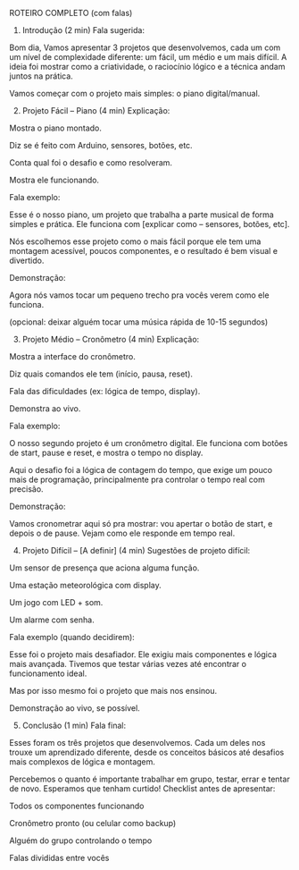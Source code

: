 ROTEIRO COMPLETO (com falas)
 1. Introdução (2 min)
Fala sugerida:

Bom dia, Vamos apresentar 3 projetos que desenvolvemos, cada um com um nível de complexidade diferente: um fácil, um médio e um mais difícil.
 A ideia foi mostrar como a criatividade, o raciocínio lógico e a técnica andam juntos na prática.

Vamos começar com o projeto mais simples: o piano digital/manual.

2. Projeto Fácil – Piano (4 min)
Explicação:

Mostra o piano montado.

Diz se é feito com Arduino, sensores, botões, etc.

Conta qual foi o desafio e como resolveram.

Mostra ele funcionando.

Fala exemplo:

Esse é o nosso piano, um projeto que trabalha a parte musical de forma simples e prática. Ele funciona com [explicar como – sensores, botões, etc].

Nós escolhemos esse projeto como o mais fácil porque ele tem uma montagem acessível, poucos componentes, e o resultado é bem visual e divertido.

Demonstração:

Agora nós vamos tocar um pequeno trecho pra vocês verem como ele funciona.

(opcional: deixar alguém tocar uma música rápida de 10-15 segundos)

3. Projeto Médio – Cronômetro (4 min)
Explicação:

Mostra a interface do cronômetro.

Diz quais comandos ele tem (início, pausa, reset).

Fala das dificuldades (ex: lógica de tempo, display).

Demonstra ao vivo.

Fala exemplo:

O nosso segundo projeto é um cronômetro digital. Ele funciona com botões de start, pause e reset, e mostra o tempo no display.

Aqui o desafio foi a lógica de contagem do tempo, que exige um pouco mais de programação, principalmente pra controlar o tempo real com precisão.

Demonstração:

Vamos cronometrar aqui só pra mostrar: vou apertar o botão de start, e depois o de pause. Vejam como ele responde em tempo real.

4. Projeto Difícil – [A definir] (4 min)
 Sugestões de projeto difícil:

Um sensor de presença que aciona alguma função.

Uma estação meteorológica com display.

Um jogo com LED + som.

Um alarme com senha.

Fala exemplo (quando decidirem):

Esse foi o projeto mais desafiador. Ele exigiu mais componentes e lógica mais avançada. Tivemos que testar várias vezes até encontrar o funcionamento ideal.

Mas por isso mesmo foi o projeto que mais nos ensinou.

Demonstração ao vivo, se possível.

5. Conclusão (1 min)
Fala final:

Esses foram os três projetos que desenvolvemos. Cada um deles nos trouxe um aprendizado diferente, desde os conceitos básicos até desafios mais complexos de lógica e montagem.

Percebemos o quanto é importante trabalhar em grupo, testar, errar e tentar de novo. Esperamos que tenham curtido!
Checklist antes de apresentar:

 Todos os componentes funcionando

 Cronômetro pronto (ou celular como backup)

 Alguém do grupo controlando o tempo

 Falas divididas entre vocês



